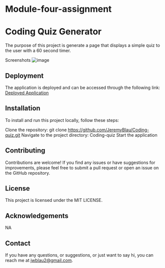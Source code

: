 # Module-four-assignment
# Coding Quiz Generator
The purpose of this project is generate a page that displays a simple quiz to the user with a 60 second timer.

Screenshots
![image](https://github.com/JeremyBlau/Coding-quiz/assets/134236414/403cb5d6-ec64-4636-84c0-217391e9076d)

## Deployment
The application is deployed and can be accessed through the following link: [Deployed Application](https://jeremyblau.github.io/Coding-quiz/)

## Installation
To install and run this project locally, follow these steps:

Clone the repository: git clone https://github.com/JeremyBlau/Coding-quiz.git
Navigate to the project directory: Coding-quiz
Start the application

## Contributing
Contributions are welcome! If you find any issues or have suggestions for improvements, please feel free to submit a pull request or open an issue on the GitHub repository.

## License
This project is licensed under the MIT LICENSE.

## Acknowledgements
NA

## Contact
If you have any questions, or suggestions, or just want to say hi, you can reach me at jwblau2@gmail.com.

